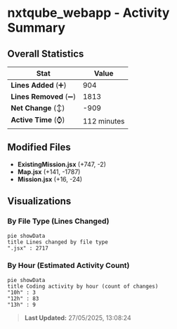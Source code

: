 # nxtqube_webapp - Activity Summary 

## Overall Statistics

| Stat                   | Value                                                             |
| ---------------------- | ----------------------------------------------------------------- |
| **Lines Added** (➕)   | 904                                          |
| **Lines Removed** (➖) | 1813                                        |
| **Net Change** (↕)    | -909                |
| **Active Time** (⌚)   | 112 minutes |


## Modified Files
- **ExistingMission.jsx** (+747, -2)
- **Map.jsx** (+141, -1787)
- **Mission.jsx** (+16, -24)

## Visualizations

### By File Type (Lines Changed)

```mermaid
pie showData
title Lines changed by file type
".jsx" : 2717
```

### By Hour (Estimated Activity Count)

```mermaid
pie showData
title Coding activity by hour (count of changes)
"10h" : 3
"12h" : 83
"13h" : 9
```


> **Last Updated:** 27/05/2025, 13:08:24